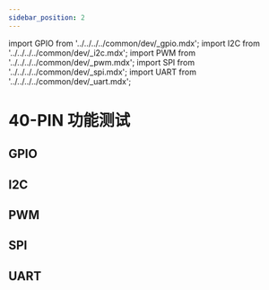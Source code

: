 ```yaml
---
sidebar_position: 2
---
```


import GPIO from '../../../../common/dev/\_gpio.mdx';
import I2C from '../../../../common/dev/\_i2c.mdx';
import PWM from '../../../../common/dev/\_pwm.mdx';
import SPI from '../../../../common/dev/\_spi.mdx';
import UART from '../../../../common/dev/\_uart.mdx';

# 40-PIN 功能测试

## GPIO

<GPIO product_name="Radxa ROCK 5C" model="rock-5c" gpio_pin="3" gpio_connection="/img/rock5c/led_connection.webp" />

## I2C

<I2C product_name="Radxa ROCK 5C" model="rock-5c" i2c_overlay_name="I2C8-M2" sda_pin="PIN_3" scl_pin="PIN_5" i2c_connection="/img/rock5c/i2c_connection.webp" />

## PWM

<PWM product_name="Radxa ROCK 5C" model="rock-5c" pwm_name="PWM0_M2" pwm_pin="23" chip="0" pwm_connection="/img/rock5c/pwm_connection.webp" />

## SPI

<SPI product_name="Radxa ROCK 5C" model="rock-5c" spi_overlay_name="spidev on SPI0-M2 over CS0" spidev="/dev/spidev0.0" spi_mosi="29" spi_miso="31" spi_connection="/img/rock5c/spi_connection.webp" />

## UART

<UART product_name="Radxa ROCK 5C" model="rock-5c" uart1_name="UART4-M2" uart_dev1="ttyS4" tx1_pin="PIN_7" rx1_pin="PIN_29" uart2_name="UART6-M1" uart_dev2="ttyS6" tx2_pin="PIN_19" rx2_pin="PIN_21" uart_connection="/img/rock5c/uart_loop.webp" two_uart_connection="/img/rock5c/trans_receive.webp" />
